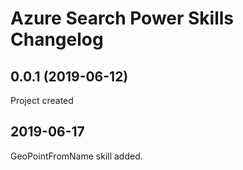 # Azure Search Power Skills Changelog

<a name="0.0.1"></a>
## 0.0.1 (2019-06-12)

Project created

## 2019-06-17

GeoPointFromName skill added.